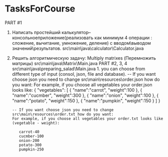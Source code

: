 # TasksForCourse
PART #1
  1. Написать простейший калькулятор– консольноеприложение(реализовать как минимум 4 операции : сложение, вычитание, умножение, деление)
  с вводом\выводом значений\результатов.
    src\main\java\calculator\Calculator.java
  2. Решить алгоритмическую задачу: Multiply matrixes (Перемножить матрицы)
    src\main\java\Matrix\Main.java 
PART #2, 3, 4
    src\main\java\preparing_salad\Main.java
    1. you can choose from different type of input (consol, json, file and database).
      -- If you want choose json you need to change src\main\resources\order.json how do you want:
         For example, if you choose all vegetables your order.json looks like:
          { "vegetables":
              [
                {
                  "name":"carrot",
                  "weight":100
                },
                {
                  "name":"cucmber",
                  "weight":300
                },
                {
                  "name":"onion",
                  "weight":100
                },
                {
                  "name":"potato",
                  "weight":150
                },
                {
                  "name":"pumpkin",
                  "weight":150
                }
              ]
          }
          
         -- If you want choose json you need to change src\main\resources\order.txt how do you want:
         For example, if you choose all vegetables your order.txt looks like (vegetable - weight):
            
            carrot-40
            cucmber-100
            onion-200
            potato-300
            pumpkin-250
